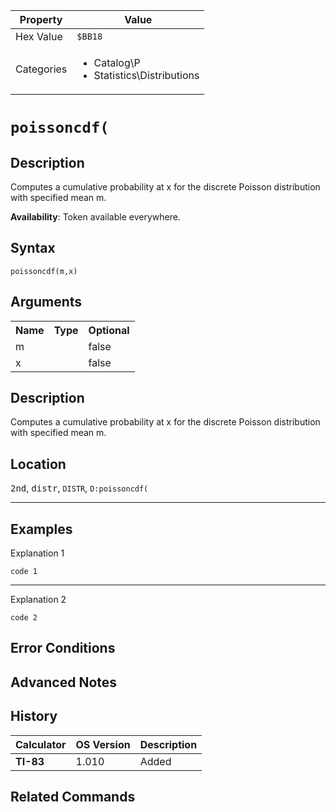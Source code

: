 | Property      | Value |
|---------------|-------|
| Hex Value     | `$BB18`|
| Categories    | <ul><li>Catalog\P</li><li>Statistics\Distributions</li></ul> |

# `poissoncdf(`

## Description
Computes a cumulative probability at x for the discrete Poisson distribution with specified mean m.


<b>Availability</b>: Token available everywhere.

## Syntax
`poissoncdf(m,x)`

## Arguments
<table>
<tr><th>Name</th><th>Type</th><th>Optional</th></tr>

<tr><td>m</td><td></td><td>false</td></tr>

<tr><td>x</td><td></td><td>false</td></tr>

</table>

## Description
Computes a cumulative probability at x for the discrete Poisson distribution with specified mean m.

## Location
<kbd>2nd</kbd>, <kbd>distr</kbd>, `DISTR`, `D:poissoncdf(`
<hr>

## Examples

Explanation 1
```ti-basic
code 1
```
---
Explanation 2
```ti-basic
code 2
```

## Error Conditions


## Advanced Notes


## History
| Calculator | OS Version | Description |
|------------|------------|-------------|
| <b>TI-83</b> | 1.010 | Added

## Related Commands

    